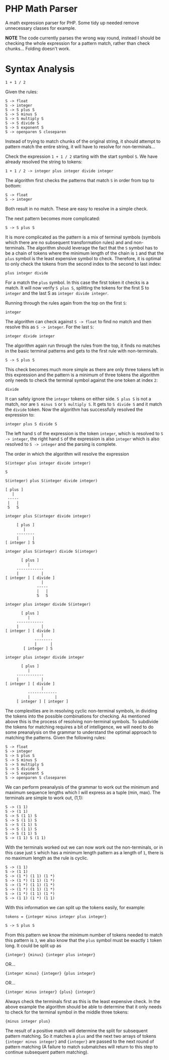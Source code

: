 # PHP Math Parser

A math expression parser for PHP. Some tidy up needed remove unnecessary classes
for example.

**NOTE** The code currently parses the wrong way round, instead I should be checking the whole 
expression for a pattern match, rather than check chunks... Folding doesn't work.

# Syntax Analysis

	1 + 1 / 2

Given the rules:

	S -> float
	S -> integer
	S -> S plus S
	S -> S minus S
	S -> S multiply S
	S -> S divide S
	S -> S exponent S
	S -> openparen S closeparen

Instead of trying to match chunks of the original string, it should attempt to pattern match
the entire string, it will have to resolve for non-terminals...

Check the expression `1 + 1 / 2` starting with the start symbol `S`. We have already resolved
the string to tokens:

	1 + 1 / 2 -> integer plus integer divide integer 

The algorithm first checks the patterns that match `S` in order from top to bottom: 

	S -> float
	S -> integer

Both result in no match. These are easy to resolve in a simple check. 

The next pattern becomes more complicated:

	S -> S plus S

It is more complicated as the pattern is a mix of terminal symbols (symbols which there are no 
subsequent transformation rules) and and non-terminals. The algorithm should leverage the fact that 
the `S` symbol has to be a chain of tokens where the minimum length of the chain is `1` and that 
the `plus` symbol is the least expensive symbol to check. Therefore, it is optimal to only check the 
tokens from the second index to the second to last index:

	plus integer divide

For a match the `plus` symbol. In this case the first token it checks is a match. It will now verify 
`S plus S`, splitting the tokens for the first S to `integer` and the last S as `integer divide integer`. 

Running through the rules again from the top on the first `S`:

	integer

The algorithm can check against `S -> float` to find no match and then resolve this as `S -> integer`. 
For the last `S`:

	integer divide integer

The algorithm again run through the rules from the top, it finds no matches in the basic terminal patterns
and gets to the first rule with non-terminals.

	S -> S plus S

This check becomes much more simple as there are only three tokens left in this expression and the pattern 
is a minimum of three tokens the algorithm only needs to check the terminal symbol against the one token 
at index `2`:

	divide

It can safely ignore the `integer` tokens on either side. `S plus S` is not a match, nor are `S minus S` or
`S multiply S`. It gets to `S divide S` and it match the `divide` token. Now the algorithm has successfully
resolved the expression to:

	integer plus S divide S

The left hand `S` of the expression is the token `integer`, which is resolved to `S -> integer`, the right 
hand `S` of the expression is also `integer` which is also resolved to `S -> integer` and the parsing is
complete.

The order in which the algorithm will resolve the expression

	S(integer plus integer divide integer)

	S

	S(integer) plus S(integer divide integer)

	[ plus ]
       |
     -----
     |   |
     S   S

	integer plus S(integer divide integer)

	     [ plus ]
	        |
         --------
         |      |
    [ integer ] S

	integer plus S(integer) divide S(integer)

	       [ plus ]
	          |
         ------------
         |          |
    [ integer ] [ divide ]
                    |
                  -----
                  |   |
                  S   S

	integer plus integer divide S(integer)

	       [ plus ]
	          |
         ------------
         |          |
    [ integer ] [ divide ]
                    |
                 --------
                 |      |
            [ integer ] S	         

    integer plus integer divide integer

	       [ plus ]
	          |
         ------------
         |          |
    [ integer ] [ divide ]
                    |
              -------------
              |           |
         [ integer ] [ integer ]

The complexities are in resolving cyclic non-terminal symbols, in dividing the tokens into the 
possible combinations for checking. As mentioned above this is the process of resolving non-terminal
symbols. To subdivide the tokens for matching requires a bit of intelligence, we will need to do
some preanalysis on the grammar to understand the optimal approach to matching the patterns. Given
the following rules:

	S -> float
	S -> integer
	S -> S plus S
	S -> S minus S
	S -> S multiply S
	S -> S divide S
	S -> S exponent S
	S -> openparen S closeparen

We can perform preanalysis of the grammar to work out the minimum and maximum sequence lengths
which I will express as a tuple (min, max). The terminals are simple to work out, (1,1):

	S -> (1 1)
	S -> (1 1)
	S -> S (1 1) S
	S -> S (1 1) S
	S -> S (1 1) S
	S -> S (1 1) S
	S -> S (1 1) S
	S -> (1 1) S (1 1)

With the terminals worked out we can now work out the non-terminals, or in this case just `S` which
has a minimum length pattern as a length of `1`, there is no maximum length as the rule is cyclic.

    S -> (1 1)
    S -> (1 1)
    S -> (1 *) (1 1) (1 *)
    S -> (1 *) (1 1) (1 *)
    S -> (1 *) (1 1) (1 *)
    S -> (1 *) (1 1) (1 *)
    S -> (1 *) (1 1) (1 *)
    S -> (1 1) (1 *) (1 1)

With this information we can split up the tokens easily, for example:

	tokens = {integer minus integer plus integer}

	S -> S plus S

From this pattern we know the minimum number of tokens needed to match this pattern is `3`, we also
know that the `plus` symbol must be exactly `1` token long. It could be split up as

	{integer} {minus} {integer plus integer}

OR...

	{integer minus} {integer} {plus integer}

OR...

	{integer minus integer} {plus} {integer}

Always check the terminals first as this is the least expensive check. In the above example the
algorithm should be able to determine that it only needs to check for the terminal symbol in the
middle three tokens:

    {minus integer plus}

The result of a positive match will determine the split for subsequent pattern matching. So it matches
a `plus` and the next two arrays of tokens `{integer minus integer}` and `{integer}` are passed to the
next round of pattern matching (A failure to match submatches will return to this step to continue 
subsequent pattern matching).